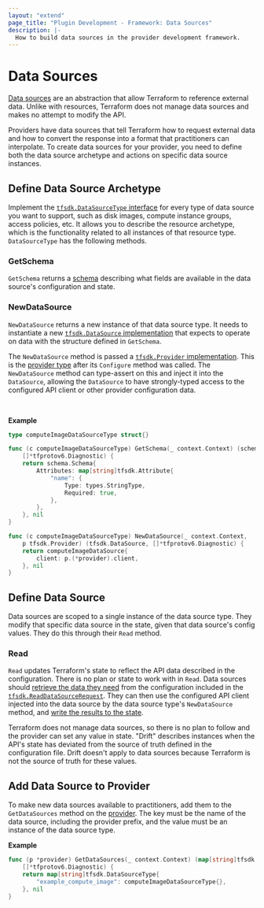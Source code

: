 ```yaml
---
layout: "extend"
page_title: "Plugin Development - Framework: Data Sources"
description: |-
  How to build data sources in the provider development framework.
---
```


# Data Sources

[Data sources](/docs/language/data-sources.index.html) are an abstraction that allow Terraform to reference external data. Unlike with resources, Terraform does not manage data sources and makes no attempt to modify the API.

Providers have data sources that tell Terraform how to request external data and how to convert the response into a format that practitioners can interpolate. To create data sources for your provider, you need to define both the data source archetype and actions on specific data source instances.

## Define Data Source Archetype

Implement the [`tfsdk.DataSourceType`
interface](https://pkg.go.dev/github.com/hashicorp/terraform-plugin-framework/tfsdk#DataSourceType) for every type of data source you want to support, such as disk images, compute instance groups, access policies, etc. It
allows you to describe the resource archetype, which is the functionality related to all instances of that resource type. `DataSourceType` has the following methods.

### GetSchema

`GetSchema` returns a [schema](/docs/plugin/framework/schemas.html) describing what fields are available in the data source's configuration and state.

### NewDataSource

`NewDataSource` returns a new instance of that data source type. It needs to instantiate a new [`tfsdk.DataSource`
implementation](https://pkg.go.dev/github.com/hashicorp/terraform-plugin-framework/tfsdk#DataSource)
that expects to operate on data with the structure defined in `GetSchema`.

The `NewDataSource` method is passed a [`tfsdk.Provider`
implementation](https://pkg.go.dev/github.com/hashicorp/terraform-plugin-framework/tfsdk#Provider).
This is the [provider type](/docs/plugin/framework/providers.html) after its
`Configure` method was called. The `NewDataSource` method can type-assert on
this and inject it into the `DataSource`, allowing the `DataSource` to have
strongly-typed access to the configured API client or other provider
configuration data.

<br>

**Example**

```go
type computeImageDataSourceType struct{}

func (c computeImageDataSourceType) GetSchema(_ context.Context) (schema.Schema,
	[]*tfprotov6.Diagnostic) {
	return schema.Schema{
		Attributes: map[string]tfsdk.Attribute{
			"name": {
				Type: types.StringType,
				Required: true,
			},
		},
	}, nil
}

func (c computeImageDataSourceType) NewDataSource(_ context.Context,
	p tfsdk.Provider) (tfsdk.DataSource, []*tfprotov6.Diagnostic) {
	return computeImageDataSource{
		client: p.(*provider).client,
	}, nil
}
```

## Define Data Source

Data sources are scoped to a single instance of the data source type. They modify that specific data source in the state, given that data source's config values. They do this through their `Read` method.

### Read

`Read` updates Terraform's state to reflect the API data described in the configuration. There is no plan or state to work with in `Read`. Data sources should [retrieve the data they need](/docs/plugin/framework/accessing-values.html) from the configuration included in the [`tfsdk.ReadDataSourceRequest`](https://pkg.go.dev/github.com/hashicorp/terraform-plugin-framework/tfsdk#ReadDataSourceRequest).
They can then use the configured API client injected into the data source by the
data source type's `NewDataSource` method, and [write the results to the state](/docs/plugin/framework/writing-state.html).

Terraform does not manage data sources, so there is no plan to follow and the provider can set any value in state. "Drift" describes instances when the API's state has deviated from the source of truth defined in the configuration file. Drift doesn't apply to data sources because Terraform is not the source of truth for these values.

## Add Data Source to Provider

To make new data sources available to practitioners, add them to the
`GetDataSources` method on the [provider](/docs/plugin/framework/providers.html). The key must be the name of
the data source, including the provider prefix, and the value must be an
instance of the data source type.

**Example**

```go
func (p *provider) GetDataSources(_ context.Context) (map[string]tfsdk.DataSourceType,
	[]*tfprotov6.Diagnostic) {
	return map[string]tfsdk.DataSourceType{
		"example_compute_image": computeImageDataSourceType{},
	}, nil
}
```
